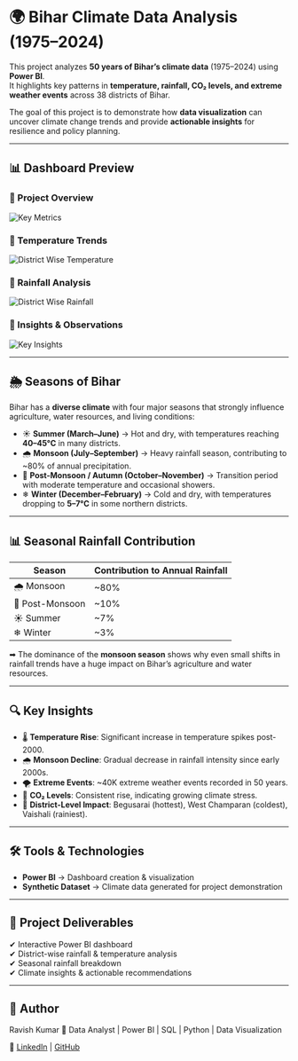 # 🌍 Bihar Climate Data Analysis (1975–2024)

This project analyzes **50 years of Bihar’s climate data** (1975–2024) using **Power BI**.  
It highlights key patterns in **temperature, rainfall, CO₂ levels, and extreme weather events** across 38 districts of Bihar.  

The goal of this project is to demonstrate how **data visualization** can uncover climate change trends and provide **actionable insights** for resilience and policy planning.  

---

## 📊 Dashboard Preview  

### 🔹 Project Overview  
![Key Metrics](Key%20Metrics.png)  

### 🔹 Temperature Trends  
![District Wise Temperature](District-Wise-Temperature.png)  

### 🔹 Rainfall Analysis  
![District Wise Rainfall](District-Wise-Rainfall.png)  

### 🔹 Insights & Observations  
![Key Insights](Key%20Insights.png)  

---

## 🌦 Seasons of Bihar  

Bihar has a **diverse climate** with four major seasons that strongly influence agriculture, water resources, and living conditions:  

- ☀ **Summer (March–June)** → Hot and dry, with temperatures reaching **40–45°C** in many districts.  
- 🌧 **Monsoon (July–September)** → Heavy rainfall season, contributing to ~80% of annual precipitation.  
- 🍂 **Post-Monsoon / Autumn (October–November)** → Transition period with moderate temperature and occasional showers.  
- ❄ **Winter (December–February)** → Cold and dry, with temperatures dropping to **5–7°C** in some northern districts.  

---

## 📊 Seasonal Rainfall Contribution  

| Season        | Contribution to Annual Rainfall |  
|---------------|--------------------------------|  
| 🌧 Monsoon    | ~80%                           |  
| 🍂 Post-Monsoon | ~10%                           |  
| ☀ Summer      | ~7%                            |  
| ❄ Winter      | ~3%                            |  

➡ The dominance of the **monsoon season** shows why even small shifts in rainfall trends have a huge impact on Bihar’s agriculture and water resources.  

---

## 🔍 Key Insights  

- 🌡 **Temperature Rise**: Significant increase in temperature spikes post-2000.  
- 🌧 **Monsoon Decline**: Gradual decrease in rainfall intensity since early 2000s.  
- 🌪 **Extreme Events**: ~40K extreme weather events recorded in 50 years.  
- 💨 **CO₂ Levels**: Consistent rise, indicating growing climate stress.  
- 📍 **District-Level Impact**: Begusarai (hottest), West Champaran (coldest), Vaishali (rainiest).  

---

## 🛠 Tools & Technologies  

- **Power BI** → Dashboard creation & visualization  
- **Synthetic Dataset** → Climate data generated for project demonstration  

---

## 📌 Project Deliverables  

✔ Interactive Power BI dashboard  
✔ District-wise rainfall & temperature analysis  
✔ Seasonal rainfall breakdown  
✔ Climate insights & actionable recommendations  

---

## 👤 Author

Ravish Kumar
📍 Data Analyst | Power BI | SQL | Python | Data Visualization

🔗 [LinkedIn](https://www.linkedin.com/in/ravish-kumar-b180812b0/)
 | [GitHub](https://github.com/Ravish932)
